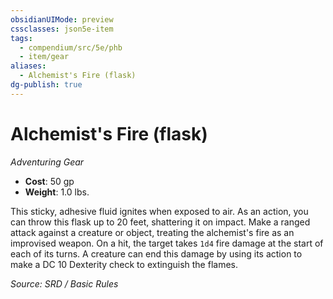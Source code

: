 ```yaml
---
obsidianUIMode: preview
cssclasses: json5e-item
tags:
  - compendium/src/5e/phb
  - item/gear
aliases:
  - Alchemist's Fire (flask)
dg-publish: true
---
```

# Alchemist's Fire (flask)
*Adventuring Gear*  

- **Cost**: 50 gp
- **Weight**: 1.0 lbs.

This sticky, adhesive fluid ignites when exposed to air. As an action, you can throw this flask up to 20 feet, shattering it on impact. Make a ranged attack against a creature or object, treating the alchemist's fire as an improvised weapon. On a hit, the target takes `1d4` fire damage at the start of each of its turns. A creature can end this damage by using its action to make a DC 10 Dexterity check to extinguish the flames.

*Source: SRD / Basic Rules*